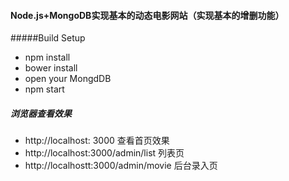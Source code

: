 #### Node.js+MongoDB实现基本的动态电影网站（实现基本的增删功能）

#####Build Setup
*  npm install
*  bower install
*   open your MongdDB 
*   npm start

##### 浏览器查看效果
* http://localhost: 3000  查看首页效果
* http://localhost:3000/admin/list  列表页
* http://localhostt:3000/admin/movie 后台录入页
